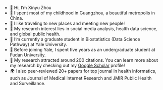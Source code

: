 - 👋 Hi, I’m Xinyu Zhou
- 🐙 I spent most of my childhood in Guangzhou, a beautiful metropolis in China.
- 🚌 I like traveling to new places and meeting new people!
- 👀 My research interest lies in social media analysis, health data science, and global public health.
- 🌱 I’m currently a graduate student in Biostatistics (Data Science Pathway) at Yale University.
- 🐣 Before joining Yale, I spent five years as an undergraduate student at Fudan University.
- 🙉 My research attracted around 200 citations. You can learn more about my research by checking out my [Google Scholar](https://scholar.google.com/citations?user=lP_Xz1UAAAAJ&hl=en) profile!
- 🌍 I also peer-reviewed 20+ papers for top journal in health informatics, such as Journal of Medical Internet Research and JMIR Public Health and Surveillance.

<!---
xinyuuzhou/xinyuuzhou is a ✨ special ✨ repository because its `README.md` (this file) appears on your GitHub profile.
You can click the Preview link to take a look at your changes.
--->

